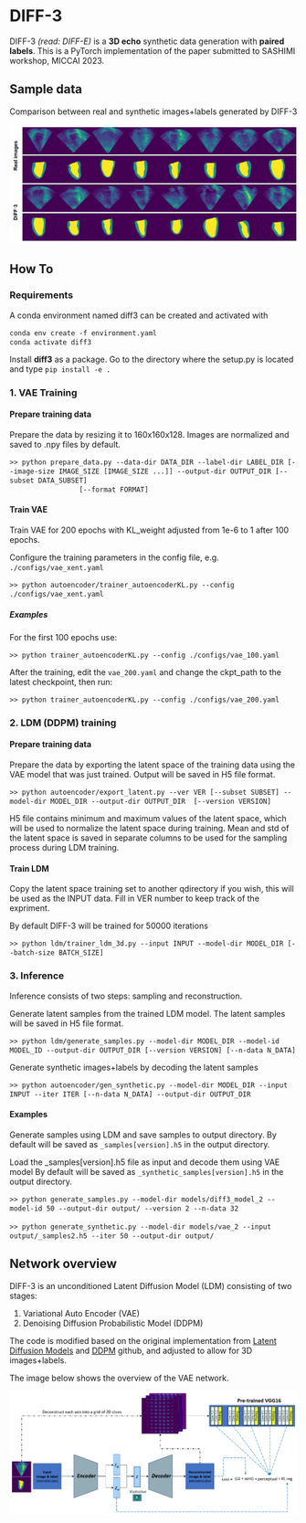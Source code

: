 # DIFF-3


DIFF-3 *(read: DIFF-E)* is a **3D echo** synthetic data generation with **paired labels**. 
This is a PyTorch implementation of the paper submitted to SASHIMI workshop, MICCAI 2023.

## Sample data
Comparison between real and synthetic images+labels generated by DIFF-3

<p align="center">
    <img src="./images/fig_samples.PNG">
</p>

## How To

### Requirements
A conda environment named diff3 can be created and activated with 
  
```
conda env create -f environment.yaml
conda activate diff3
```

Install **diff3** as a package. Go to the directory where the setup.py is located and type
    `pip install -e .`


### 1. VAE Training

#### Prepare training data
Prepare the data by resizing it to 160x160x128. Images are normalized and saved to .npy files by default.
  
    >> python prepare_data.py --data-dir DATA_DIR --label-dir LABEL_DIR [--image-size IMAGE_SIZE [IMAGE_SIZE ...]] --output-dir OUTPUT_DIR [--subset DATA_SUBSET]
                     [--format FORMAT]

#### Train VAE
Train VAE for 200 epochs with KL_weight adjusted from 1e-6 to 1 after 100 epochs.

Configure the training parameters in the config file, e.g. `./configs/vae_xent.yaml`
        
    >> python autoencoder/trainer_autoencoderKL.py --config ./configs/vae_xent.yaml

##### Examples
For the first 100 epochs use:

    >> python trainer_autoencoderKL.py --config ./configs/vae_100.yaml

After the training, edit the `vae_200.yaml` and change the ckpt_path to the latest checkpoint, then run:

    >> python trainer_autoencoderKL.py --config ./configs/vae_200.yaml


### 2. LDM (DDPM) training

#### Prepare training data
Prepare the data by exporting the latent space of the training data using the VAE model that was just trained. Output will be saved in H5 file format.
  
    >> python autoencoder/export_latent.py --ver VER [--subset SUBSET] --model-dir MODEL_DIR --output-dir OUTPUT_DIR  [--version VERSION]


H5 file contains minimum and maximum values of the latent space, which will be used to normalize the latent space during training. Mean and std of the latent space is saved in separate columns to be used for the sampling process during LDM training.
  
#### Train LDM
Copy the latent space training set to another qdirectory if you wish, this will be used as the INPUT data. Fill in VER number to keep track of the expriment.

By default DIFF-3 will be trained for 50000 iterations
        
    >> python ldm/trainer_ldm_3d.py --input INPUT --model-dir MODEL_DIR [--batch-size BATCH_SIZE]



### 3. Inference
Inference consists of two steps: sampling and reconstruction.

Generate latent samples from the trained LDM model. The latent samples will be saved in H5 file format.

    >> python ldm/generate_samples.py --model-dir MODEL_DIR --model-id MODEL_ID --output-dir OUTPUT_DIR [--version VERSION] [--n-data N_DATA]


Generate synthetic images+labels by decoding the latent samples

    >> python autoencoder/gen_synthetic.py --model-dir MODEL_DIR --input INPUT --iter ITER [--n-data N_DATA] --output-dir OUTPUT_DIR



#### Examples
Generate samples  using LDM and save samples to output directory. By default will be saved as `_samples[version].h5` in the output directory.

Load the _samples[version].h5 file as input and decode them using VAE model By default will be saved as `_synthetic_samples[version].h5` in the output directory.

    >> python generate_samples.py --model-dir models/diff3_model_2 --model-id 50 --output-dir output/ --version 2 --n-data 32

    >> python generate_synthetic.py --model-dir models/vae_2 --input output/_samples2.h5 --iter 50 --output-dir output/








## Network overview
DIFF-3 is an unconditioned Latent Diffusion Model (LDM) consisting of two stages:

1. Variational Auto Encoder (VAE)
2. Denoising Diffusion Probabilistic Model (DDPM)

The code is modified based on the original implementation from [Latent Diffusion Models](https://github.com/CompVis/latent-diffusion) and [DDPM](https://github.com/lucidrains/denoising-diffusion-pytorch) github, and adjusted to allow for 3D images+labels.

The image below shows the overview of the VAE network.
<p align="center">
    <img src="./images/fig_network.PNG">
</p>